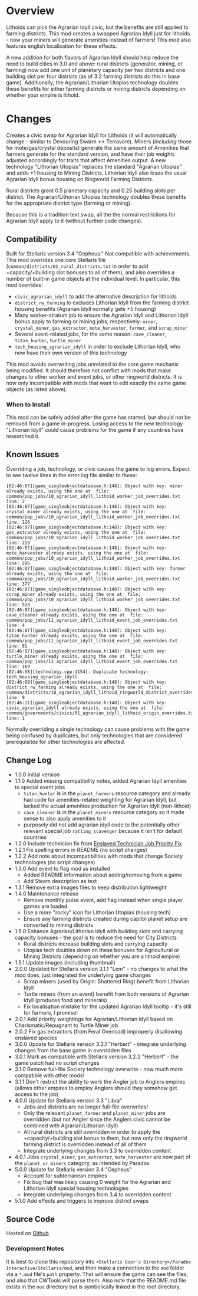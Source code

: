 # Overview

Lithoids can pick the Agrarian Idyll civic, but the benefits are still applied to farming districts.  This mod creates a swapped Agrarian Idyll just for lithoids - now your miners will generate amenities instead of farmers!  This mod also features english localisation for these effects.

A new addition for both flavors of Agrarian Idyll should help reduce the need to build cities in 3.0 and above: rural districts (generator, mining, or farming) now add one unit of planetary capacity per two districts and one building slot per four districts (as of 3.2 farming districts do this in base game).  Additionally, the Agrarian/Lithorian Utopias technology doubles these benefits for either farming districts or mining districts depending on whether your empire is lithoid.

# Changes

Creates a civic swap for Agrarian Idyll for Lithoids (it will automatically change - similar to Devouring Swarm <-> Terravore).  Miners (_including_ those for mote/gas/crystal deposits) generate the same amount of Amenities that farmers generate for the standard version, and have their job weights adjusted accordingly for traits that affect Amenities output.  A new technology "Lithorian Utopias" replaces the standard "Agrarian Utopias" and adds +1 housing to Mining Districts.  Lithorian Idyll also loses the usual Agrarian Idyll bonus housing on Ringworld Farming Districts.

Rural districts grant 0.5 planetary capacity and 0.25 building slots per district.  The Agrarian/Lithorian Utopias technology doubles these benefits for the appropriate district type (farming or mining).

Because this is a tradition text swap, all the the normal restrictions for Agrarian Idyll apply to it (without further code changes).

## Compatibility

Built for Stellaris version 3.4 "Cepheus."  Not compatible with achievements.  This mod overrides one core Stellaris file (`common/districts/02_rural_districts.txt` in order to add +capacity/+building slot bonuses to all of them), and also overrides a number of built-in game objects at the individual level.  In particular, this mod overrides:

* `civic_agrarian_idyll` to add the alternative description for lithoids
* `district_rw_farming` to excludes Lithorian Idyll from the farming district housing benefits (Agrarian Idyll normally gets +5 housing)
* Many worker-stratum job to ensure the Agrarian Idyll and Lithorian Idyll bonus apply to farming or mining jobs, respectively: `miner`, `crystal_miner`, `gas_extractor`, `mote_harvester`, `farmer`, and `scrap_miner`
* Several event-related jobs, for the same reason: `cave_cleaner`, `titan_hunter`, `turtle_miner`
* `tech_housing_agrarian_idyll` in order to exclude Lithorian Idyll, who now have their own version of this technology

This mod avoids overwriting jobs unrelated to the core game mechanic being modified.  It should therefore not conflict with mods that make changes to other worker and event jobs, or other ringworld districts.  It is now only incompatible with mods that want to edit exactly the same game objects (as listed above).

### When to Install

This mod can be safely added after the game has started, but should not be removed from a game in-progress.  Losing access to the new technology "Lithorian Idyll" could cause problems for the game if any countries have researched it.

## Known Issues

Overriding a job, technology, or civic causes the game to log errors. Expect to see twelve lines in the error.log file similar to these:

```
[02:46:07][game_singleobjectdatabase.h:148]: Object with key: miner already exists, using the one at  file: common/pop_jobs/10_agrarian_idyll_lithoid_worker_job_overrides.txt line: 2
[02:46:07][game_singleobjectdatabase.h:148]: Object with key: crystal_miner already exists, using the one at  file: common/pop_jobs/10_agrarian_idyll_lithoid_worker_job_overrides.txt line: 126
[02:46:07][game_singleobjectdatabase.h:148]: Object with key: gas_extractor already exists, using the one at  file: common/pop_jobs/10_agrarian_idyll_lithoid_worker_job_overrides.txt line: 213
[02:46:07][game_singleobjectdatabase.h:148]: Object with key: mote_harvester already exists, using the one at  file: common/pop_jobs/10_agrarian_idyll_lithoid_worker_job_overrides.txt line: 295
[02:46:07][game_singleobjectdatabase.h:148]: Object with key: farmer already exists, using the one at  file: common/pop_jobs/10_agrarian_idyll_lithoid_worker_job_overrides.txt line: 377
[02:46:07][game_singleobjectdatabase.h:148]: Object with key: scrap_miner already exists, using the one at  file: common/pop_jobs/10_agrarian_idyll_lithoid_worker_job_overrides.txt line: 523
[02:46:07][game_singleobjectdatabase.h:148]: Object with key: cave_cleaner already exists, using the one at  file: common/pop_jobs/11_agrarian_idyll_lithoid_event_job_overrides.txt line: 4
[02:46:07][game_singleobjectdatabase.h:148]: Object with key: titan_hunter already exists, using the one at  file: common/pop_jobs/11_agrarian_idyll_lithoid_event_job_overrides.txt line: 81
[02:46:07][game_singleobjectdatabase.h:148]: Object with key: turtle_miner already exists, using the one at  file: common/pop_jobs/11_agrarian_idyll_lithoid_event_job_overrides.txt line: 169
[02:46:08][technology.cpp:1154]: Duplicate technology: tech_housing_agrarian_idyll
[02:46:08][game_singleobjectdatabase.h:148]: Object with key: district_rw_farming already exists, using the one at  file: common/districts/10_agrarian_idyll_lithoid_ringworld_district_overrides.txt line: 9
[02:46:11][game_singleobjectdatabase.h:148]: Object with key: civic_agrarian_idyll already exists, using the one at  file: common/governments/civics/01_agrarian_idyll_lithoid_origin_overrides.txt line: 1
```

Normally overriding a single technology can cause problems with the game being confused by duplicates, but only technologies that are considered prerequisites for other technologies are affected. 

## Change Log

* 1.0.0 Initial version
* 1.1.0 Added missing compatibility notes, added Agrarian Idyll amenities to special event jobs
    * `titan_hunter` is in the `planet_farmers` resource category and already had code for amenities-related weighting for Agrarian Idyll, but lacked the actual amenities production for Agrarian Idyll (non-lithoid)
    * `cave_cleaner` is in the `planet_miners` resource category so it made sense to also apply amenities to it
    * purposely did not add agrarian idyll code to the potentially other relevant special job `ratling_scavenger` because it isn't for default countries
* 1.2.0 Include technician fix from [Enslaved Technician Job Priority Fix](https://steamcommunity.com/sharedfiles/filedetails/?id=2484702578)
* 1.2.1 Fix spelling errors in README (no script changes)
* 1.2.2 Add note about incompatibilities with mods that change Society technologies (no script changes)
* 1.3.0 Add event to flag mod as installed
    * Added README information about adding/removing from a game
    * Add Steam description as text
* 1.3.1 Remove extra images files to keep distribution lightweight
* 1.4.0 Maintenance release
    * Remove monthly pulse event, add flag instead when single player games are loaded
    * Use a more "rocky" icon for Lithorian Utopias (housing tech)
    * Ensure any farming districts created during capitol planet setup are converted to mining districts
* 1.5.0 Enhance Agrarian/Lithorian Idyll with building slots and carrying capacity bonuses - the goal is to reduce the need for City Districts
    * Rural districts increase building slots and carrying capacity
    * Utopias tech doubles down on these bonuses for Agricultural or Mining Districts (depending on whether you are a lithoid empire)
* 1.5.1 Update images (including thumbnail)
* 2.0.0 Updated for Stellaris version 3.1.1 "Lem" - no changes to what the mod does, just integrated the underlying game changes
    * Scrap miners (used by Origin: Shattered Ring) benefit from Lithorian Idyll
    * Turtle miners (from an event) benefit from both versions of Agrarian Idyll (produces food and minerals)
    * Fix localisation mistake for the updated Agrarian Idyll tooltip - it's still for farmers, I promise!
* 2.0.1 Add priority weightings for Agrarian/Lithorian Idyll based on Charismatic/Repugnant to Turtle Miner job
* 2.0.2 Fix gas extractors (from Feral Overload) improperly disallowing enslaved species
* 3.0.0 Update for Stellaris version 3.2.1 "Herbert" - integrate underlying changes from the base game in overridden files
* 3.0.1 Mark as compatible with Stellaris version 3.2.2 "Herbert" - the game patch had no script changes
* 3.1.0 Remove full-file Society technology overwrite - now much more compatible with other mods!
* 3.1.1 Don't restrict the ability to work the Angler job to Anglers empires (allows other empires to employ Anglers should they somehow get access to the job)
* 4.0.0 Update for Stellaris version 3.3 "Libra"
    * Jobs and districts are no longer full-file overwrites!
    * Only the relevant `planet_farmer` and `planet_miner` jobs are overridden (but not Angler since the Anglers civic cannot be combined with Agrarian/Lithorian Idyll)
    * All rural districts are still overridden in order to apply the +capacity/+building slot bonus to them, but now only the ringworld farming district is overridden instead of all of them
    * Integrate underlying changes from 3.3 to overridden content
* 4.0.1 Jobs `crystal_miner`, `gas_extractor`, `mote_harvester` are now part of the `planet_sr_miners` category, as intended by Paradox
* 5.0.0 Update for Stellaris version 3.4 "Cepheus"
    * Account for subterranean empires
    * Fix bug that was likely causing 0 weight for the Agrarian and Lithorian Idyll special housing technologies
    * Integrate underlying changes from 3.4 to overridden content
* 5.1.0 Add effects and triggers to improve district swaps

## Source Code

Hosted on [Github](https://github.com/corsairmarks/agrarian_idyll_lithoid)

### Development Notes

It is best to clone this repository into `<Stellaris User's Directory>/Paradox Interactive/Stellaris/mod`, and then make a connection to the `mod` folder via a `*.mod` file's `path` property.  That will ensure the game can see the files, and also that CWTools will parse them.  Also note that the README.md file exists in the `mod` directory but is symbolically linked in the root directory.